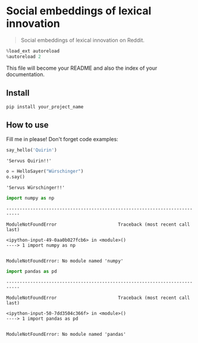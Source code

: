 # Social embeddings of lexical innovation
> Social embeddings of lexical innovation on Reddit.


```python
%load_ext autoreload
%autoreload 2
```

This file will become your README and also the index of your documentation.

## Install

`pip install your_project_name`

## How to use

Fill me in please! Don't forget code examples:

```python
say_hello('Quirin')
```




    'Servus Quirin!!'



```python
o = HelloSayer("Würschinger")
o.say()
```




    'Servus Würschinger!!'



```python
import numpy as np
```


    ---------------------------------------------------------------------------

    ModuleNotFoundError                       Traceback (most recent call last)

    <ipython-input-49-0aa0b027fcb6> in <module>()
    ----> 1 import numpy as np
    

    ModuleNotFoundError: No module named 'numpy'


```python
import pandas as pd
```


    ---------------------------------------------------------------------------

    ModuleNotFoundError                       Traceback (most recent call last)

    <ipython-input-50-7dd3504c366f> in <module>()
    ----> 1 import pandas as pd
    

    ModuleNotFoundError: No module named 'pandas'

